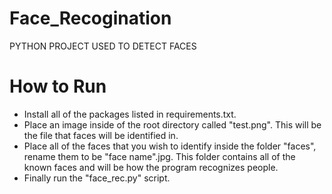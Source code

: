 # Face_Recogination
PYTHON PROJECT USED TO DETECT FACES

# How to Run

- Install all of the packages listed in requirements.txt. 
- Place an image inside of the root directory called "test.png". This will be the file that faces will be identified in. 
- Place all of the faces that you wish to identify inside the folder "faces", rename them to be "face name".jpg. This folder contains all of the known faces and will be how the program recognizes people. 
- Finally run the "face_rec.py" script.

